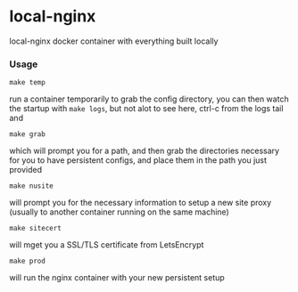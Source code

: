# local-nginx
local-nginx docker container with everything built locally

### Usage 

`make temp`

run a  container temporarily to grab the config directory, you can then watch the startup with `make logs`, but not alot to see here, ctrl-c from the logs tail and

`make grab`

which will prompt you for a path, and then grab the directories necessary for you to have persistent configs, and place them in the path you just provided

`make nusite`

will prompt you for the necessary information to setup a new site proxy (usually to another container running on the same machine)

`make sitecert`

will mget you a SSL/TLS certificate from LetsEncrypt

`make prod`

will run the nginx container with your new persistent setup
